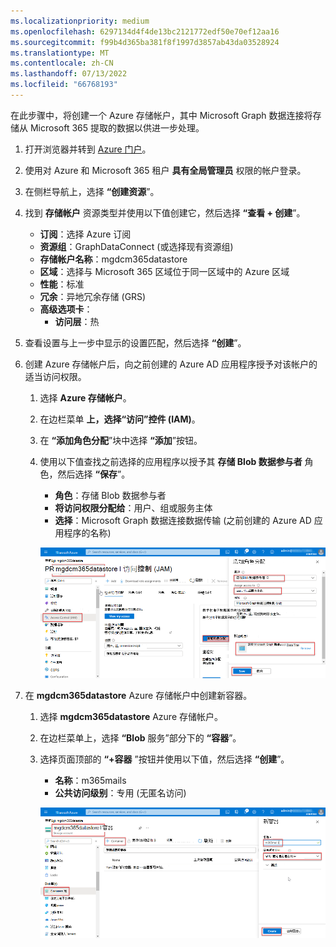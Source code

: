 ```yaml
---
ms.localizationpriority: medium
ms.openlocfilehash: 6297134d4f4de13bc2121772edf50e70ef12aa16
ms.sourcegitcommit: f99b4d365ba381f8f1997d3857ab43da03528924
ms.translationtype: MT
ms.contentlocale: zh-CN
ms.lasthandoff: 07/13/2022
ms.locfileid: "66768193"
---
```

<!-- markdownlint-disable MD002 MD041 -->

在此步骤中，将创建一个 Azure 存储帐户，其中 Microsoft Graph 数据连接将存储从 Microsoft 365 提取的数据以供进一步处理。

1. 打开浏览器并转到 [Azure 门户](https://portal.azure.com/)。

1. 使用对 Azure 和 Microsoft 365 租户 **具有全局管理员** 权限的帐户登录。

1. 在侧栏导航上，选择 **“创建资源**”。

1. 找到 **存储帐户** 资源类型并使用以下值创建它，然后选择 **“查看 + 创建**”。

    - **订阅**：选择 Azure 订阅
    - **资源组**：GraphDataConnect (或选择现有资源组) 
    - **存储帐户名称**：mgdcm365datastore
    - **区域**：选择与 Microsoft 365 区域位于同一区域中的 Azure 区域
    - **性能**：标准
    - **冗余**：异地冗余存储 (GRS) 
    - **高级选项卡**：
      - **访问层**：热

1. 查看设置与上一步中显示的设置匹配，然后选择 **“创建**”。

1. 创建 Azure 存储帐户后，向之前创建的 Azure AD 应用程序授予对该帐户的适当访问权限。

    1. 选择 **Azure 存储帐户**。
    2. 在边栏菜单 **上，选择“访问”控件 (IAM)**。
    3. 在 **“添加角色分配**”块中选择 **“添加**”按钮。
    4. 使用以下值查找之前选择的应用程序以授予其 **存储 Blob 数据参与者** 角色，然后选择 **“保存**”。

        - **角色**：存储 Blob 数据参与者
        - **将访问权限分配给**：用户、组或服务主体
        - **选择**：Microsoft Graph 数据连接数据传输 (之前创建的 Azure AD 应用程序的名称) 

        ![屏幕截图显示了在Azure 门户的 Azure 存储帐户中为 Microsoft Graph Data Connect 向应用程序分配适当的角色。](../concepts/images/data-connect-azure-storage-role.png)

1. 在 **mgdcm365datastore** Azure 存储帐户中创建新容器。

    1. 选择 **mgdcm365datastore** Azure 存储帐户。
    2. 在边栏菜单上，选择 **“Blob** 服务”部分下的 **“容器**”。
    3. 选择页面顶部的 **“+容器** ”按钮并使用以下值，然后选择 **“创建**”。

        - **名称**：m365mails
        - **公共访问级别**：专用 (无匿名访问) 

        ![显示在Azure 门户的存储帐户 blob 容器中创建名为 m365mails 的新容器的屏幕截图。](../concepts/images/data-connect-azure-storage-container.png)
